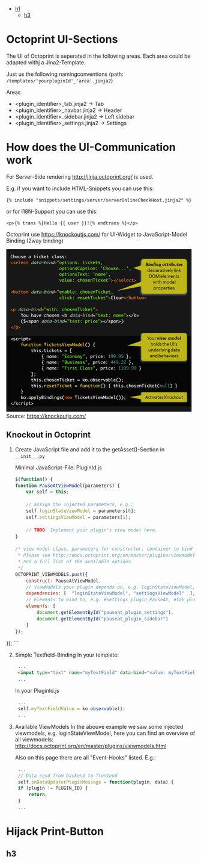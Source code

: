 - [h1](#h1)
  - [h3](#h3)

# Octoprint UI-Sections
The UI of Octoprint is seperated in the following areas. Each area could be adapted withj a Jina2-Template.

Just us the following namingconventions (path: ```/templates/'yourpluginId'_'area'.jinja2```)

Areas
* <plugin_identifier>_tab.jinja2			-> Tab
* <plugin_identifier>_navbar.jinja2		    -> Header
* <plugin_identifier>_sidebar.jinja2		-> Left sidebar
* <plugin_identifier>_settings.jinja2		-> Settings

# How does the UI-Communication work
For Server-Side rendering http://jinja.octoprint.org/ is used.

E.g. if you want to include HTML-Snippets you can use this:

```
{% include "snippets/settings/server/serverOnlineCheckHost.jinja2" %}
```
or for I18N-Support you can use this:
```
<p>{% trans %}Hello {{ user }}!{% endtrans %}</p>
```
Octoprint use https://knockoutjs.com/ for UI-Widget to JavaScript-Model Binding (2way binding)

![OverviewExample](images/knockout-example.png)
Source: https://knockoutjs.com/

## Knockout in Octoprint
1. Create JavaScript file and add it to the getAsset()-Section in ```__init__.py```

    Minimal JavaScript-File: PluginId.js

    ```javascript 
    $(function() {
    function PauseAtViewModel(parameters) {
        var self = this;

        // assign the injected parameters, e.g.:
        self.loginStateViewModel = parameters[0];
        self.settingsViewModel = parameters[1];

        // TODO: Implement your plugin's view model here.
    }

    /* view model class, parameters for constructor, container to bind to
     * Please see http://docs.octoprint.org/en/master/plugins/viewmodels.html#registering-custom-viewmodels for more details
     * and a full list of the available options.
     */
    OCTOPRINT_VIEWMODELS.push({
        construct: PauseAtViewModel,
        // ViewModels your plugin depends on, e.g. loginStateViewModel, settingsViewModel, ...
        dependencies: [  "loginStateViewModel", "settingsViewModel"  ],
        // Elements to bind to, e.g. #settings_plugin_PauseAt, #tab_plugin_PauseAt, ...
        elements: [
            document.getElementById("pauseat_plugin_settings"),
            document.getElementById("pauseat_plugin_sidebar")
        ]
    });
});
    ```

2. Simple Textfield-Binding
   In your template:
   ```html
    ...
    <input type="text" name="myTextField" data-bind="value: myTextFieldValue">
    ...
   ```
   In your PluginId.js
   ```javascript
    ...
    self.myTextFieldValue = ko.observable();
    ...
   ```

3. Available ViewModels
    In the abouve example we saw some injected viewmodels, e.g. loginStateViewModel, here you can find an overview of all viewmodels:
    http://docs.octoprint.org/en/master/plugins/viewmodels.html
    
    Also on this page there are all "Event-Hooks" listed. E.g.:
   ```javascript
    ...
    // Data send from backend to frontend
    self.onDataUpdaterPluginMessage = function(plugin, data) {
    if (plugin != PLUGIN_ID) {
        return;
    }
    ...
   ```







# Hijack Print-Button

## h3

